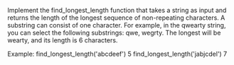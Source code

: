Implement the find_longest_length function that takes a string as input and returns the length of the longest sequence of non-repeating characters. A substring can consist of one character. For example, in the qwearty string, you can select the following substrings: qwe, wegrty. The longest will be wearty, and its length is 6 characters.

Example:
find_longest_length('abcdeef') 
5
find_longest_length('jabjcdel')
7